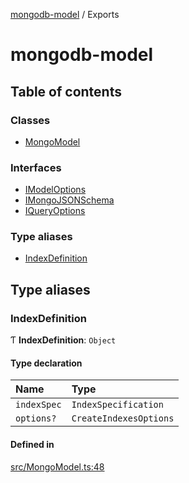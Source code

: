 [mongodb-model](README.md) / Exports

# mongodb-model

## Table of contents

### Classes

- [MongoModel](classes/MongoModel.md)

### Interfaces

- [IModelOptions](interfaces/IModelOptions.md)
- [IMongoJSONSchema](interfaces/IMongoJSONSchema.md)
- [IQueryOptions](interfaces/IQueryOptions.md)

### Type aliases

- [IndexDefinition](modules.md#indexdefinition)

## Type aliases

### IndexDefinition

Ƭ **IndexDefinition**: `Object`

#### Type declaration

| Name | Type |
| :------ | :------ |
| `indexSpec` | `IndexSpecification` |
| `options?` | `CreateIndexesOptions` |

#### Defined in

[src/MongoModel.ts:48](https://github.com/jelgblad/node-mongodb-model/blob/dac472f/src/MongoModel.ts#L48)
